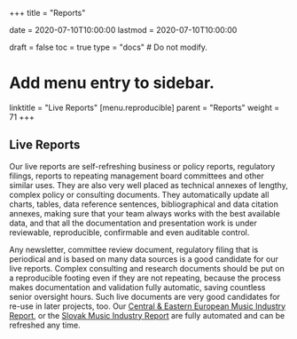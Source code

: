 +++
title = "Reports"

date = 2020-07-10T10:00:00
lastmod = 2020-07-10T10:00:00

draft = false
toc = true
type = "docs"  # Do not modify.

# Add menu entry to sidebar.
linktitle = "Live Reports"
[menu.reproducible]
  parent = "Reports"
  weight = 71
+++

## Live Reports

Our live reports are self-refreshing business or policy reports, regulatory filings, reports to repeating management board committees and other similar uses. They are also very well placed as technical annexes of lengthy, complex policy or consulting documents.  They automatically update all charts, tables, data reference sentences, bibliographical and data citation annexes, making sure that your team always works with the best available data, and that all the documentation and presentation work is under reviewable, reproducible, confirmable and even auditable control.

Any newsletter, committee review document, regulatory filing that is periodical and is based on many data sources is a good candidate for our live reports. Complex consulting and research documents should be put on a reproducible footing even if they are not repeating, because the process makes documentation and validation fully automatic, saving countless senior oversight hours. Such live documents are very good candidates for re-use in later projects, too. Our [Central & Eastern European Music Industry Report](http://ceereport2020.ceemid.eu/), or the [Slovak Music Industry Report](https://danielantal.eu/publication/slovak_music_industry_2019/) are fully automated and can be refreshed any time.